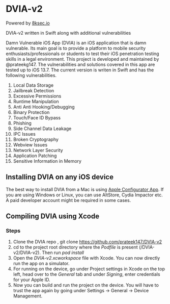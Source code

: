 # DVIA-v2

Powered by <a href="https://8ksec.io">8ksec.io</a>

DVIA-v2 written in Swift along with additional vulnerabilities

Damn Vulnerable iOS App (DVIA) is an iOS application that is damn vulnerable. Its main goal is to provide a platform to mobile security enthusiasts/professionals or students to test their iOS penetration testing skills in a legal environment. This project is developed and maintained by @prateekg147. The vulnerabilities and solutions covered in this app are tested up to iOS 13.7. The current version is writen in Swift and has the following vulnerabilities.

1. Local Data Storage
2. Jailbreak Detection
3. Excessive Permissions
4. Runtime Manipulation
5. Anti Anti Hooking/Debugging
6. Binary Protection
7. Touch/Face ID Bypass
8. Phishing
9. Side Channel Data Leakage
10. IPC Issues
11. Broken Cryptography
12. Webview Issues
13. Network Layer Security
14. Application Patching
15. Sensitive Information in Memory

## Installing DVIA on any iOS device 

The best way to install DVIA from a Mac is using <a href="https://support.apple.com/en-ae/apple-configurator
">Apple Configurator App</a>.
If you are using Windows or Linux, you can use AltStore, Cydia Impactor etc. A paid developer account might be required in some cases.

## Compiling DVIA using Xcode

### Steps

1. Clone the DVIA repo , git clone https://github.com/prateek147/DVIA-v2
2. cd to the project root directory where the <em>Podfile</em> is present (/DVIA-v2/DVIA-v2). Then run <em>pod install</em>
3. Open the <em>DVIA-v2.xcworkspace</em> file with Xcode. You can now directly run the app on a simulator.
4. For running on the device, go under Project settings in Xcode on the top left, head over to the <em>General</em> tab and under <em>Signing</em>, enter credentials for your Apple ID.
5. Now you can build and run the project on the device. You will have to trust the app again by going under Settings -> General -> Device Management. 

